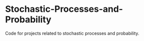 # Stochastic-Processes-and-Probability
Code for projects related to stochastic processes and probability.
